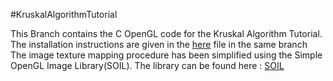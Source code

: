 #KruskalAlgorithmTutorial

This Branch contains the C OpenGL code for the Kruskal Algorithm Tutorial. 
The installation instructions are given in the [here](How_to_setup.txt) file in the same branch
The image texture mapping procedure has been simplified using the Simple OpenGL Image Library(SOIL). 
The library can be found here : [SOIL](http://www.lonesock.net/soil.html)
